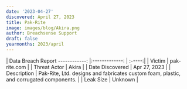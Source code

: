 ```yaml
---
date: '2023-04-27'
discovered: April 27, 2023
title: Pak-Rite
image: images/blog/Akira.png
author: Breachsense Support
draft: false
yearmonths: 2023/april
---
```



| Data Breach Report
------------:     |:-------------:    | :-----:|
| Victim      | pak-rite.com      | 
| Threat Actor      | Akira      | 
| Date Discovered      | Apr 27, 2023      | 
| Description      | Pak-Rite, Ltd. designs and fabricates custom foam, plastic, and corrugated components.      | 
| Leak Size      | Unknown      | 

